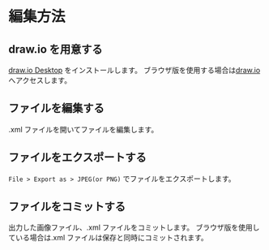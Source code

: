 # 編集方法
## draw.io を用意する
[draw.io Desktop](https://about.draw.io/integrations) をインストールします。
ブラウザ版を使用する場合は[draw.io](https://draw.io) へアクセスします。

## ファイルを編集する
.xml ファイルを開いてファイルを編集します。

## ファイルをエクスポートする
`File > Export as > JPEG(or PNG)` でファイルをエクスポートします。

## ファイルをコミットする
出力した画像ファイル、.xml ファイルをコミットします。
ブラウザ版を使用している場合は.xml ファイルは保存と同時にコミットされます。

